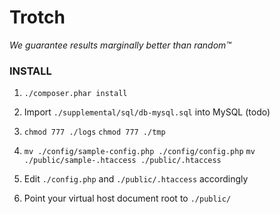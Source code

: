 Trotch
======

_We guarantee results marginally better than random™_

### INSTALL ###

 1. `./composer.phar install`

 2. Import `./supplemental/sql/db-mysql.sql` into MySQL (todo)

 3. `chmod 777 ./logs`
    `chmod 777 ./tmp`

 4. `mv ./config/sample-config.php ./config/config.php`
    `mv ./public/sample-.htaccess ./public/.htaccess`

 5. Edit `./config.php` and `./public/.htaccess` accordingly

 6. Point your virtual host document root to `./public/`
